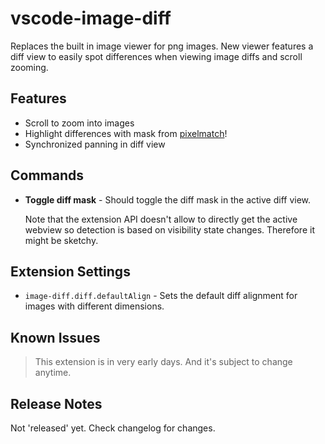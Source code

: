 # vscode-image-diff

Replaces the built in image viewer for png images. New viewer features a diff
view to easily spot differences when viewing image diffs and scroll zooming.

## Features

- Scroll to zoom into images
- Highlight differences with mask from [pixelmatch](https://github.com/mapbox/pixelmatch)!
- Synchronized panning in diff view

## Commands

- **Toggle diff mask** - Should toggle the diff mask in the active diff view.

  Note that the extension API doesn't allow to directly get the active webview
  so detection is based on visibility state changes. Therefore it might be
  sketchy.


## Extension Settings

- `image-diff.diff.defaultAlign` - Sets the default diff alignment for images with different dimensions.

## Known Issues

> This extension is in very early days. And it's subject to change anytime.

## Release Notes

Not 'released' yet. Check changelog for changes.

